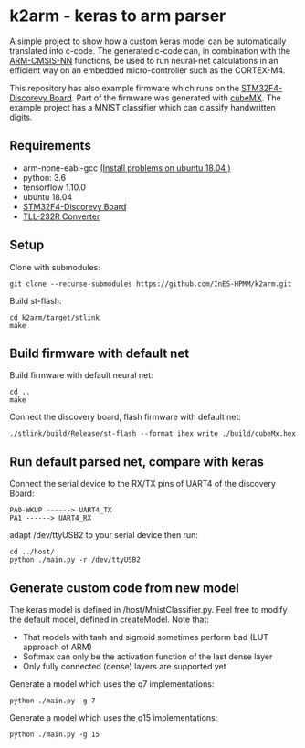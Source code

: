 # k2arm - keras to arm parser
A simple project to show how a custom keras model can be automatically translated into c-code.
The generated c-code can, in combination with the [ARM-CMSIS-NN](http://www.keil.com/pack/doc/CMSIS_Dev/NN/html/index.html) functions, be used
to run neural-net calculations in an efficient way on an embedded micro-controller such as the CORTEX-M4.

This repository has also example firmware which runs on the [STM32F4-Discorevy Board](https://www.st.com/en/evaluation-tools/stm32f4discovery.html). Part of the firmware was generated with [cubeMX](https://www.st.com/en/development-tools/stm32cubemx.html). The example project has a MNIST classifier which can classify handwritten digits.

## Requirements
 - arm-none-eabi-gcc [(Install problems on ubuntu 18.04 )](https://github.com/bbcmicrobit/micropython/issues/514#issuecomment-404759614)
 - python: 3.6
 - tensorflow 1.10.0
 - ubuntu 18.04
 - [STM32F4-Discorevy Board](https://www.st.com/en/evaluation-tools/stm32f4discovery.html)
 - [TLL-232R Converter](https://ch.farnell.com/ftdi/ttl-232r-3v3/kabel-usb-ttl-pegel-seriell-umsetzung/dp/1329311?mckv=s89FAqCVd_dc|pcrid|251391972450|kword|ttl-232r-3v3|match|p|plid|&CMP=KNC-GCH-GEN-SKU-MDC-German&gclid=EAIaIQobChMIjfS4hcyo2wIVxDobCh14jwVBEAAYAiAAEgLMo_D_BwE)

## Setup
Clone with submodules:
```
git clone --recurse-submodules https://github.com/InES-HPMM/k2arm.git
```

Build st-flash:

```
cd k2arm/target/stlink
make
```

## Build firmware with default net
Build firmware with default neural net:
```
cd ..
make
```
Connect the discovery board, flash firmware with default net:
```
./stlink/build/Release/st-flash --format ihex write ./build/cubeMx.hex
```

## Run default parsed net, compare with keras 
Connect the serial device to the RX/TX pins of UART4 of the discovery Board:
```
PA0-WKUP ------> UART4_TX
PA1 ------> UART4_RX
```

adapt /dev/ttyUSB2 to your serial device then run:
```
cd ../host/
python ./main.py -r /dev/ttyUSB2
```

## Generate custom code from new model
The keras model is defined in /host/MnistClassifier.py. 
Feel free to modify the default model, defined in createModel.
Note that:
 - That models with tanh and sigmoid sometimes perform bad (LUT approach of ARM)
 - Softmax can only be the activation function of the last dense layer
 - Only fully connected (dense) layers are supported yet

Generate a model which uses the q7 implementations:
```
python ./main.py -g 7
```
Generate a model which uses the q15 implementations:
```
python ./main.py -g 15
```
